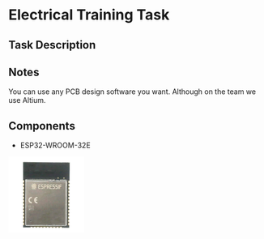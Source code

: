 # Electrical Training Task

## Task Description


## Notes
You can use any PCB design software you want. Although on the team we use Altium. 

## Components
- ESP32-WROOM-32E
<img src="https://github.com/TMU-CanSat/CanSat_2023-2024_Training_Tasks/blob/main/Electrical%20Training%20Task/Images/Espressif_Systems_ESP32-WROOM-32E.jpg" width="150">
